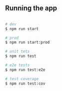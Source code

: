 

## Running the app

```bash

# dev
$ npm run start

# prod
$ npm run start:prod
```


```bash
# unit tets
$ npm run test

# e2e tests
$ npm run test:e2e

# test coverage
$ npm run test:cov
```
